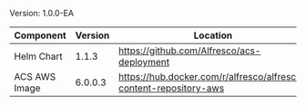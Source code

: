 Version: 1.0.0-EA

| Component    | Version | Location |
| -------------| --------|----------|
| Helm Chart   | 1.1.3   | https://github.com/Alfresco/acs-deployment |
| ACS AWS Image| 6.0.0.3 | https://hub.docker.com/r/alfresco/alfresco-content-repository-aws |